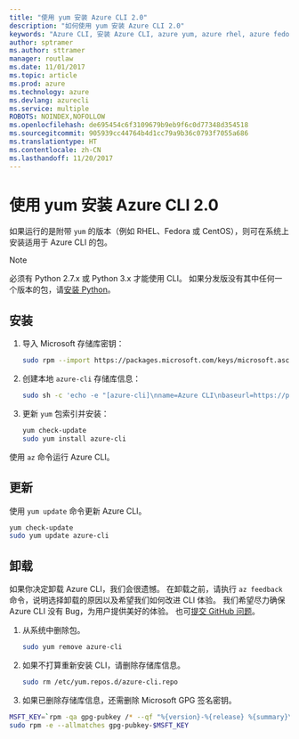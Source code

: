 ```yaml
---
title: "使用 yum 安装 Azure CLI 2.0"
description: "如何使用 yum 安装 Azure CLI 2.0"
keywords: "Azure CLI, 安装 Azure CLI, azure yum, azure rhel, azure fedora, azure centos"
author: sptramer
ms.author: sttramer
manager: routlaw
ms.date: 11/01/2017
ms.topic: article
ms.prod: azure
ms.technology: azure
ms.devlang: azurecli
ms.service: multiple
ROBOTS: NOINDEX,NOFOLLOW
ms.openlocfilehash: de695454c6f3109679b9eb9f6c0d77348d354518
ms.sourcegitcommit: 905939cc44764b4d1cc79a9b36c0793f7055a686
ms.translationtype: HT
ms.contentlocale: zh-CN
ms.lasthandoff: 11/20/2017
---
```

# <a name="install-azure-cli-20-with-yum"></a>使用 yum 安装 Azure CLI 2.0

如果运行的是附带 `yum` 的版本（例如 RHEL、Fedora 或 CentOS），则可在系统上安装适用于 Azure CLI 的包。

> [!NOTE]
> 必须有 Python 2.7.x 或 Python 3.x 才能使用 CLI。 如果分发版没有其中任何一个版本的包，请[安装 Python](https://www.python.org/downloads/)。

## <a name="install"></a>安装 

1. 导入 Microsoft 存储库密钥：

   ```bash
   sudo rpm --import https://packages.microsoft.com/keys/microsoft.asc
   ```

2. 创建本地 `azure-cli` 存储库信息：

   ```bash
   sudo sh -c 'echo -e "[azure-cli]\nname=Azure CLI\nbaseurl=https://packages.microsoft.com/yumrepos/azure-cli\nenabled=1\ngpgcheck=1\ngpgkey=https://packages.microsoft.com/keys/microsoft.asc" > /etc/yum.repos.d/azure-cli.repo'
   ```

3. 更新 `yum` 包索引并安装：

   ```bash
   yum check-update
   sudo yum install azure-cli
   ```

使用 `az` 命令运行 Azure CLI。

## <a name="update"></a>更新

使用 `yum update` 命令更新 Azure CLI。

```bash
yum check-update
sudo yum update azure-cli
```

## <a name="uninstall"></a>卸载

如果你决定卸载 Azure CLI，我们会很遗憾。 在卸载之前，请执行 `az feedback` 命令，说明选择卸载的原因以及希望我们如何改进 CLI 体验。 我们希望尽力确保 Azure CLI 没有 Bug，为用户提供美好的体验。 也可[提交 GitHub 问题](https://github.com/Azure/azure-cli/issues)。

1. 从系统中删除包。

   ```bash
   sudo yum remove azure-cli
   ```

2. 如果不打算重新安装 CLI，请删除存储库信息。

   ```bash
   sudo rm /etc/yum.repos.d/azure-cli.repo
   ```

3. 如果已删除存储库信息，还需删除 Microsoft GPG 签名密钥。

  ```bash
  MSFT_KEY=`rpm -qa gpg-pubkey /* --qf "%{version}-%{release} %{summary}\n" | grep Microsoft | awk '{print $1}'`
  sudo rpm -e --allmatches gpg-pubkey-$MSFT_KEY
  ```
